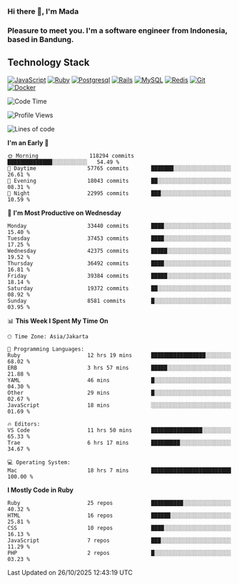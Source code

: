 ### Hi there 👋, I'm Mada
### Pleasure to meet you. I'm a software engineer from Indonesia, based in Bandung.

## Technology Stack

[![JavaScript](https://img.shields.io/badge/-JavaScript-%23F7DF1C?style=flat-square&logo=javascript&logoColor=000000&labelColor=%23F7DF1C&color=%23FFCE5A)](https://www.javascript.com/)
[![Ruby](https://img.shields.io/badge/Ruby-CC342D?style=flat-square&logo=ruby&logoColor=white)](https://www.ruby-lang.org/en/)
[![Postgresql](https://img.shields.io/badge/PostgreSQL-316192?style=flat-square&logo=postgresql&logoColor=ffffff)](https://www.postgresql.org/)
[![Rails](https://img.shields.io/badge/Ruby_on_Rails-CC0000?style=flat-square&logo=ruby-on-rails&logoColor=white)](https://rubyonrails.org/)
[![MySQL](https://img.shields.io/badge/-MySQL-4479A1?style=flat-square&logo=MySQL&logoColor=ffffff)](https://www.mysql.com/)
[![Redis](https://img.shields.io/badge/-Redis-DC382D?style=flat-square&logo=Redis&logoColor=ffffff)](https://redis.io/)
[![Git](https://img.shields.io/badge/-Git-%23F05032?style=flat-square&logo=git&logoColor=%23ffffff)](https://git-scm.com/)
[![Docker](https://img.shields.io/badge/-Docker-2496ED?style=flat-square&logo=docker&logoColor=ffffff)](https://www.docker.com/)
<!--
**madaarya/madaarya** is a ✨ _special_ ✨ repository because its `README.md` (this file) appears on your GitHub profile.

Here are some ideas to get you started:

- 🔭 I’m currently working on ...
- 🌱 I’m currently learning ...
- 👯 I’m looking to collaborate on ...
- 🤔 I’m looking for help with ...
- 💬 Ask me about ...
- 📫 How to reach me: ...
- 😄 Pronouns: ...
- ⚡ Fun fact: ...
-->
<!--START_SECTION:waka-->
![Code Time](http://img.shields.io/badge/Code%20Time-7%2C851%20hrs%2015%20mins-blue)

![Profile Views](http://img.shields.io/badge/Profile%20Views-0-blue)

![Lines of code](https://img.shields.io/badge/From%20Hello%20World%20I%27ve%20Written-55.5%20million%20lines%20of%20code-blue)

**I'm an Early 🐤** 

```text
🌞 Morning                118294 commits      ██████████████░░░░░░░░░░░   54.49 % 
🌆 Daytime                57765 commits       ███████░░░░░░░░░░░░░░░░░░   26.61 % 
🌃 Evening                18043 commits       ██░░░░░░░░░░░░░░░░░░░░░░░   08.31 % 
🌙 Night                  22995 commits       ███░░░░░░░░░░░░░░░░░░░░░░   10.59 % 
```
📅 **I'm Most Productive on Wednesday** 

```text
Monday                   33440 commits       ████░░░░░░░░░░░░░░░░░░░░░   15.40 % 
Tuesday                  37453 commits       ████░░░░░░░░░░░░░░░░░░░░░   17.25 % 
Wednesday                42375 commits       █████░░░░░░░░░░░░░░░░░░░░   19.52 % 
Thursday                 36492 commits       ████░░░░░░░░░░░░░░░░░░░░░   16.81 % 
Friday                   39384 commits       █████░░░░░░░░░░░░░░░░░░░░   18.14 % 
Saturday                 19372 commits       ██░░░░░░░░░░░░░░░░░░░░░░░   08.92 % 
Sunday                   8581 commits        █░░░░░░░░░░░░░░░░░░░░░░░░   03.95 % 
```


📊 **This Week I Spent My Time On** 

```text
🕑︎ Time Zone: Asia/Jakarta

💬 Programming Languages: 
Ruby                     12 hrs 19 mins      █████████████████░░░░░░░░   68.02 % 
ERB                      3 hrs 57 mins       █████░░░░░░░░░░░░░░░░░░░░   21.88 % 
YAML                     46 mins             █░░░░░░░░░░░░░░░░░░░░░░░░   04.30 % 
Other                    29 mins             █░░░░░░░░░░░░░░░░░░░░░░░░   02.67 % 
JavaScript               18 mins             ░░░░░░░░░░░░░░░░░░░░░░░░░   01.69 % 

🔥 Editors: 
VS Code                  11 hrs 50 mins      ████████████████░░░░░░░░░   65.33 % 
Trae                     6 hrs 17 mins       █████████░░░░░░░░░░░░░░░░   34.67 % 

💻 Operating System: 
Mac                      18 hrs 7 mins       █████████████████████████   100.00 % 
```

**I Mostly Code in Ruby** 

```text
Ruby                     25 repos            ██████████░░░░░░░░░░░░░░░   40.32 % 
HTML                     16 repos            ██████░░░░░░░░░░░░░░░░░░░   25.81 % 
CSS                      10 repos            ████░░░░░░░░░░░░░░░░░░░░░   16.13 % 
JavaScript               7 repos             ███░░░░░░░░░░░░░░░░░░░░░░   11.29 % 
PHP                      2 repos             █░░░░░░░░░░░░░░░░░░░░░░░░   03.23 % 
```




 Last Updated on 26/10/2025 12:43:19 UTC
<!--END_SECTION:waka-->
